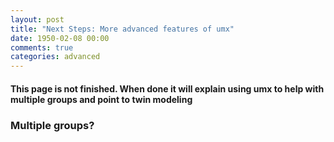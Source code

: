 ```yaml
---
layout: post
title: "Next Steps: More advanced features of umx"
date: 1950-02-08 00:00
comments: true
categories: advanced
---
```


#### This page is not finished. When done it will explain using umx to help with multiple groups and point to twin modeling

### Multiple groups?

